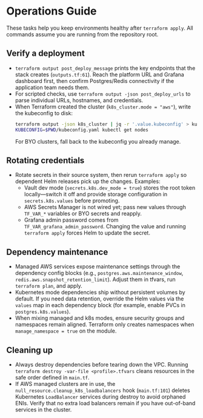 # Operations Guide

These tasks help you keep environments healthy after `terraform apply`. All commands assume you are running from the repository root.

## Verify a deployment
- `terraform output post_deploy_message` prints the key endpoints that the stack creates (`outputs.tf:61`). Reach the platform URL and Grafana dashboard first, then confirm Postgres/Redis connectivity if the application team needs them.
- For scripted checks, use `terraform output -json post_deploy_urls` to parse individual URLs, hostnames, and credentials.
- When Terraform created the cluster (`k8s_cluster.mode = "aws"`), write the kubeconfig to disk:
  ```bash
  terraform output -json k8s_cluster | jq -r '.value.kubeconfig' > kubeconfig.yaml
  KUBECONFIG=$PWD/kubeconfig.yaml kubectl get nodes
  ```
  For BYO clusters, fall back to the kubeconfig you already manage.

## Rotating credentials
- Rotate secrets in their source system, then rerun `terraform apply` so dependent Helm releases pick up the changes. Examples:
  - Vault dev mode (`secrets.k8s.dev_mode = true`) stores the root token locally—switch it off and provide storage configuration in `secrets.k8s.values` before promoting.
  - AWS Secrets Manager is not wired yet; pass new values through `TF_VAR_*` variables or BYO secrets and reapply.
  - Grafana admin password comes from `TF_VAR_grafana_admin_password`. Changing the value and running `terraform apply` forces Helm to update the secret.

## Dependency maintenance
- Managed AWS services expose maintenance settings through the dependency config blocks (e.g., `postgres.aws.maintenance_window`, `redis.aws.snapshot_retention_limit`). Adjust them in tfvars, run `terraform plan`, and apply.
- Kubernetes mode dependencies ship without persistent volumes by default. If you need data retention, override the Helm values via the `values` map in each dependency block (for example, enable PVCs in `postgres.k8s.values`).
- When mixing managed and k8s modes, ensure security groups and namespaces remain aligned. Terraform only creates namespaces when `manage_namespace = true` on the module.

## Cleaning up
- Always destroy dependencies before tearing down the VPC. Running `terraform destroy -var-file <profile>.tfvars` cleans resources in the safe order defined in `main.tf`.
- If AWS managed clusters are in use, the `null_resource.cleanup_k8s_loadbalancers` hook (`main.tf:101`) deletes Kubernetes `LoadBalancer` services during destroy to avoid orphaned ENIs. Verify that no extra load balancers remain if you have out-of-band services in the cluster.
